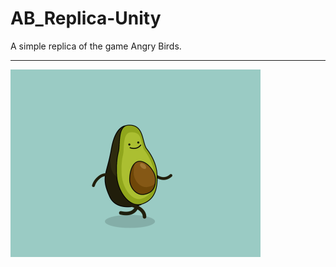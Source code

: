# AB_Replica-Unity
A simple replica of the game Angry Birds.

----------------------------------

![Test](a.gif)
